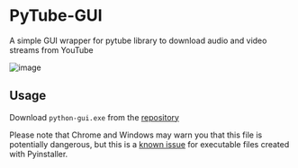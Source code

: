# PyTube-GUI
A simple GUI wrapper for pytube library to download audio and video streams from YouTube

![image](https://user-images.githubusercontent.com/19989521/154816259-204ecf30-31bd-4843-b57d-0712f7630735.png)

## Usage
Download `python-gui.exe` from the [repository](https://github.com/harpsingh/pytube-gui/blob/main/dist/pytube-gui.exe)

Please note that Chrome and Windows may warn you that this file is potentially dangerous, but this is a 
[known issue](https://stackoverflow.com/questions/43777106/program-made-with-pyinstaller-now-seen-as-a-trojan-horse-by-avg) 
for executable files created with Pyinstaller.